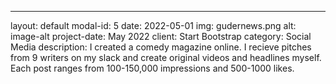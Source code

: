---
layout: default
modal-id: 5
date: 2022-05-01
img: gudernews.png
alt: image-alt
project-date: May 2022
client: Start Bootstrap
category: Social Media
description: I created a comedy magazine online. I recieve pitches from 9 writers on my slack and create original videos and headlines myself.  Each post
ranges from 100-150,000 impressions and 500-1000 likes. 
